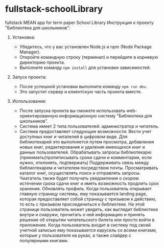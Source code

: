 # fullstack-schoolLibrary
fullstack MEAN app for term paper School Library
Инструкция к проекту "Библиотека для школьников":

1. Установка:
   - Убедитесь, что у вас установлен Node.js и npm (Node Package Manager).
   - Откройте командную строку (терминал) и перейдите в корневую директорию проекта.
   - Выполните команду `npm install` для установки зависимостей.

2. Запуск проекта:
   - После успешной установки выполните команду `npm run dev`.
   - Это запустит сервер и клиентскую часть проекта вместе.

3. Использование:
   - После запуска проекта вы сможете использовать web-ориентированную информационную систему "Библиотека для школьников".
   - Система имеет 2 типа пользователей: администратор и читатель.	
   - Система предоставляет следующие возможности:
        Вести учет доступных книг и читателей в цифровом виде. Для библиотекарей это выполняется путем просмотра, добавления новых книг, редактирования и удаления имеющихся книг и данных пользователей.
	Обрабатывать запросы библиотекарю (принимать(пропиписывать сроки сдачи и комментарии, если нужно, отклонять, подтвержать)
        Поддерживать связь между библиотекарем и читателем посредством почты.
        Просматривать каталог книг, осуществлять поиск и отправлять запросы. Чиататель также будет получать уведомления о скором истечении срока сдачи книг и иметь возможность продлить срок хранения.
	Обновлять профиль.
	Когда пользователь открывает главную страницу системы, ему показывается landing page, которая предоставляет собой страницу с призывом к действию, то есть с призывом присоединиться к библиотеке. На этой странице пользователь может увидеть, как выглядит библиотека внутри и снаружи, прочитать о ней информацию и принять решение об открытии читательского билета или просто войти в приложение.
	Когда пользователь входит в систему под своей учетной записью ему показывается карусель со всеми книгами, которые у пользователя на руках, а также слайдер с популярными книгами.
 
   
